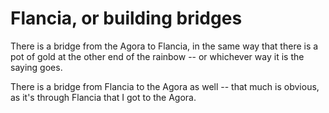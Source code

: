 # Flancia, or building bridges

There is a bridge from the Agora to Flancia, in the same way that there is a pot of gold at the other end of the rainbow -- or whichever way it is the saying goes.

There is a bridge from Flancia to the Agora as well -- that much is obvious, as it's through Flancia that I got to the Agora.

